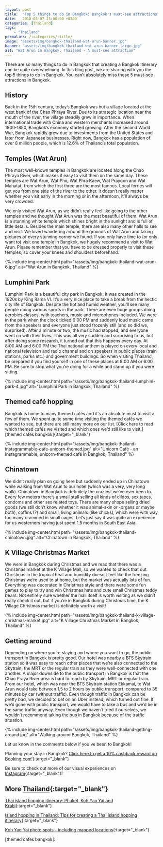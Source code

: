 ```yaml
---
layout: post
title:  "Top 5 things to do in Bangkok: Bangkok's must-see attractions"
date:   2018-08-07 23:00:00 +0200
categories: [Thailand]
tags:
    - "Thailand"
permalink: /:categories/:title/
image: "assets/img/bangkok-thailand-wat-arun-banner.jpg"
banner: "assets/img/bangkok-thailand-wat-arun-banner-large.jpg"
alt: "Wat Arun in Bangkok, Thailand - A must-see attraction"
---
```


There are so many things to do in Bangkok that creating a Bangkok itinerary can be quite overwhelming. In this blog post, we are sharing with you the top 5 things to do in Bangkok. You can't absolutely miss these 5 must-see attractions in Bangkok. 

## History

Back in the 15th century, today’s Bangkok was but a village located at the west bank of the Chao Phraya River. Due to its strategic location near the mouth of the river, the village steadily grew in importance. When international trade with China and western merchants increased around 1800-1850, Bangkok’s economy started growing. After the second World War, Bangkok rapidly grew due to investments from the United States and later from Japanese businesses. Right now, Bangkok has a population of over 8 million people, which is 12.6% of Thailand’s total population.

## Temples (Wat Arun)

The most well-known temples in Bangkok are located along the Chao Phraya River, which makes it easy to visit them on the same day. These temples are Wat Arun, Wat Pho, Wat Phra Kaew, Wat Prayoon and Wat Mahatat, from which the first three are the most famous. Local ferries will get you from one side of the river to the other. It doesn’t really matter whether you visit early in the morning or in the afternoon, it’ll always be very crowded.

We only visited Wat Arun, as we didn’t really feel like going to the other temples and we thought Wat Arun was the most beautiful of them. Wat Arun is a stunning white temple which shines bright in the sunlight and is full of little details. Besides the main temple, there are also many other halls to see and visit. We loved wandering around the grounds of Wat Arun and taking pictures of every stunning corner we found. If you only have time to (or only want to) visit one temple in Bangkok, we hugely recommend a visit to Wat Arun. Please remember that you have to be dressed properly to visit these temples, so cover your knees and shoulders beforehand.

{% include img-center.html path="/assets/img/bangkok-thailand-wat-arun-6.jpg" alt="Wat Arun in Bangkok, Thailand" %}

## Lumphini Park

Lumphini Park is a beautiful city park in Bangkok. It was created in the 1920s by King Rama VI. It’s a very nice place to take a break from the hectic city life of Bangkok. Despite the hot and humid weather, you’ll see many people doing various sports in the park. There are even huge groups doing aerobics classes, with teachers, music and microphones included. We were in the park when the clock ticked 6:00 PM and suddenly loud music came from the speakers and everyone just stood frozenly still (and so did we, surprised). After a minute or two, the music had stopped, and everyone went on with their lives. This was all very sudden and surprising to us, but after doing some research, it turned out that this happens every day. At 8:00 AM and 6:00 PM the Thai national anthem is played on every local and national television and radio channel and on speakers in public places (train stations, parks etc.) and government buildings. So when visiting Thailand, be prepared if you find yourself in one of these places at 8:00 AM or 6:00 PM. Be sure to stop what you’re doing for a while and stand up if you were sitting. 

{% include img-center.html path="/assets/img/bangkok-thailand-lumphini-park-4.jpg" alt="Lumphini Park in Bangkok, Thailand" %}

## Themed café hopping

Bangkok is home to many themed cafés and it's an absolute must to visit a few of them. We spent quite some time visiting the themed cafés we wanted to see, but there are still many more on our list. [Click here to read which themed cafés we visited and which ones we’d still like to visit.][themed cafes bangkok]{:target="_blank"}

{% include img-center.html path="/assets/img/bangkok-thailand-instagrammable-cafe-unicorn-themed.jpg" alt="Unicorn Café - an Instagrammable, unicorn-themed café in Bangkok, Thailand" %}

## Chinatown

We didn’t really plan on going here but suddenly ended up in Chinatown while walking from Wat Arun to our hotel (which was a very, very long walk). Chinatown in Bangkok is definitely the craziest we’ve ever been to. Every few meters there’s a small stall selling all kinds of dildos, sex tapes, condoms and other sex related toys. There are many shops selling dried goods (we still don’t know whether it was animal-skin or -organs or maybe both), coffins (?) and small, living animals (like chicks), which were with way too many crammed in small cages. Let’s just say it was quite an experience for us westerners having just spent 1.5 months in South East Asia.

{% include img-center.html path="/assets/img/bangkok-thailand-chinatown.jpg" alt="Chinatown in Bangkok, Thailand" %}

## K Village Christmas Market 

We were in Bangkok during Christmas and we read that there was a Christmas market at the K Village Mall, so we wanted to check that out. Christmas in the tropical heat and humidity doesn’t feel like the freezing Christmas we’re used to at home, but the market was actually lots of fun. Everything was decorated in Christmas style and there were some fun games to play to try and win Christmas hats and cute small Christmas teddy bears. Not entirely sure whether the mall itself is worth visiting as we didn’t really check it out, but if you’re in Bangkok during Christmas time, the K Village Christmas market is definitely worth a visit!

{% include img-center.html path="/assets/img/bangkok-thailand-k-village-christmas-market.jpg" alt="K Village Christmas Market in Bangkok, Thailand" %}

## Getting around 

Depending on where you’re staying and where you want to go, the public transport in Bangkok is pretty good. Our hotel was nearby a BTS Skytrain station so it was easy to reach other places that we’re also connected to the Skytrain, the MRT or the regular train as they were well-connected with one another. A major downside to the public transport in Bangkok is that the Chao Praya River area is hard to reach by Skytrain, MRT or regular train. From our hotel, which was near the BTS Skytrain station Ekkamai, to Wat Arun would take between 1,5 to 2 hours by public transport, compared to 35 minutes by car (without traffic). Even though traffic in Bangkok can be pretty bad, we decided to bet on an Uber instead, which turned out fine. If we’d gone with public transport, we would have to take a bus and we’d be in the same traffic anyway. Even though we haven’t tried it ourselves, we wouldn’t recommend taking the bus in Bangkok because of the traffic situation.

{% include img-center.html path="/assets/img/bangkok-thailand-getting-around.jpg" alt="Walking around Bangkok, Thailand" %}

Let us know in the comments below if you've been to Bangkok! 

Planning your stay in Bangkok? [Click here to get a 10% cashback reward on Booking.com!][booking.com]{:target="_blank"}

Be sure to check out more of our visual experiences on [Instagram][instagram]{:target="_blank"}!

## More [Thailand][thailand]{:target="_blank"}

[Thai island hopping itinerary: Phuket, Koh Yao Yai and Krabi][thai islands itinerary]{:target="_blank"}

[Island hopping in Thailand: Tips for creating a Thai island hopping itinerary][island hopping tips]{:target="_blank"}

[Koh Yao Yai photo spots - including mapped locations][koh yao yai photo spots]{:target="_blank"}

[thai islands itinerary]: https://kipamojo.world/thailand/Thai-island-hopping-itinerary-Phuket-Koh-Yao-Yai-and-Krabi/
[island hopping tips]: https://kipamojo.world/thailand/Island-hopping-in-Thailand-Tips-for-creating-a-Thai-island-hopping-itinerary/
[koh yao yai photo spots]: https://kipamojo.world/thailand/Koh-Yoa-Yai-photo-spots/

[themed cafes bangkok]: 

[thailand]: https://kipamojo.world/tags.html#thailand
[instagram]: https://instagram.com/kipamojo
[booking.com]: https://www.booking.com/s/11_6/joop9916

